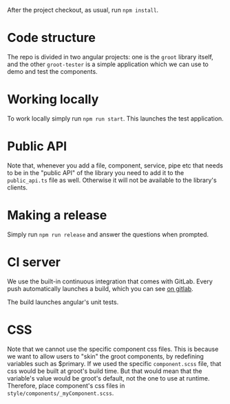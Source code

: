 After the project checkout, as usual, run `npm install`.

# Code structure

The repo is divided in two angular projects: one is the `groot` library 
itself, and the other `groot-tester` is a simple application which we
can use to demo and test the components. 

# Working locally

To work locally simply run `npm run start`. This launches the test application. 

# Public API

Note that, whenever you add a file, component, service, pipe etc that needs to be
in the "public API" of the library you need to add it to the `public_api.ts` file
as well. Otherwise it will not be available to the library's clients.

# Making a release

Simply run `npm run release` and answer the questions when prompted.

# CI server

We use the built-in continuous integration that comes with GitLab. Every push 
automatically launches a build, which you can see [on gitlab](https://gitlab.list-group.com/isp-bu/libs/isp.groot/pipelines).

The build launches angular's unit tests.

# CSS

Note that we cannot use the specific component css files. This is because we want 
to allow users to "skin" the groot components, by redefining variables such as $primary.
If we used the specific `component.scss` file, that css would be built at groot's build
time. But that would mean that the variable's value would be groot's default, not the
one to use at runtime.
Therefore, place component's css files in `style/components/_myComponent.scss`.
